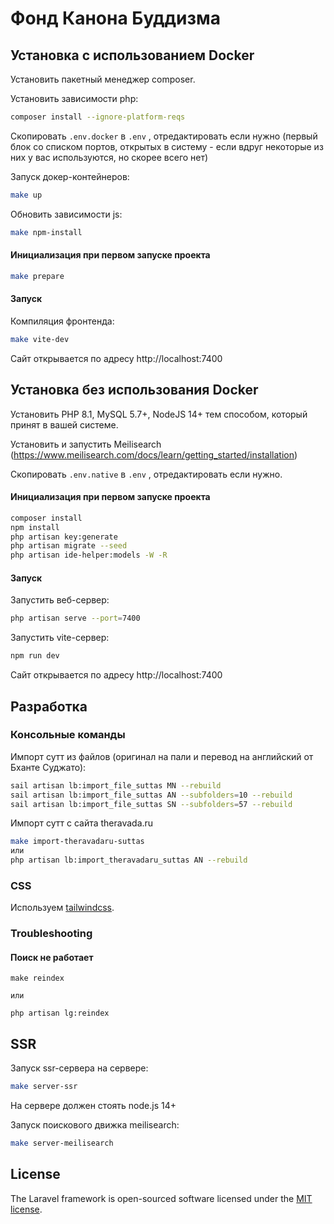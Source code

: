 # Фонд Канона Буддизма

## Установка с использованием Docker

Установить пакетный менеджер composer.

Установить зависимости php:

```bash
composer install --ignore-platform-reqs
```

Скопировать `.env.docker` в `.env` , отредактировать если нужно (первый блок со списком портов, открытых в систему -
если вдруг некоторые из них у вас используются, но скорее всего нет)

Запуск докер-контейнеров:

```bash
make up
```

Обновить зависимости js:

```bash
make npm-install
```

#### Инициализация при первом запуске проекта

```bash
make prepare
```

#### Запуск

Компиляция фронтенда:

```bash
make vite-dev
```

Сайт открывается по адресу http://localhost:7400

## Установка без использования Docker

Установить PHP 8.1, MySQL 5.7+, NodeJS 14+ тем способом, который принят в вашей системе.

Установить и запустить Meilisearch (https://www.meilisearch.com/docs/learn/getting_started/installation)

Скопировать `.env.native` в `.env` , отредактировать если нужно.

#### Инициализация при первом запуске проекта

```bash
composer install
npm install
php artisan key:generate
php artisan migrate --seed
php artisan ide-helper:models -W -R
```

#### Запуск

Запустить веб-сервер:

```bash 
php artisan serve --port=7400
```

Запустить vite-сервер:

```bash
npm run dev
```

Сайт открывается по адресу http://localhost:7400

## Разработка

### Консольные команды

Импорт сутт из файлов (оригинал на пали и перевод на английский от Бханте Суджато):

```bash
sail artisan lb:import_file_suttas MN --rebuild
sail artisan lb:import_file_suttas AN --subfolders=10 --rebuild
sail artisan lb:import_file_suttas SN --subfolders=57 --rebuild
```

Импорт сутт с сайта theravada.ru

```bash
make import-theravadaru-suttas
или
php artisan lb:import_theravadaru_suttas AN --rebuild
``` 

### CSS

Используем [tailwindcss](https://tailwindcomponents.com/cheatsheet/).

### Troubleshooting

#### Поиск не работает

```
make reindex

или

php artisan lg:reindex
```


## SSR

Запуск ssr-сервера на сервере:

```bash
make server-ssr
```

На сервере должен стоять node.js 14+

Запуск поискового движка meilisearch:

```bash
make server-meilisearch
```

## License

The Laravel framework is open-sourced software licensed under the [MIT license](https://opensource.org/licenses/MIT).


